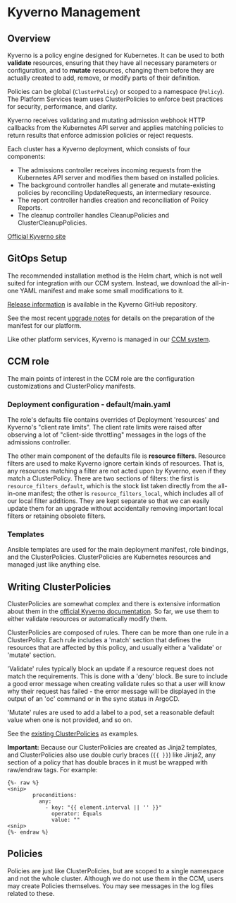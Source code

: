 # Kyverno Management

## Overview
Kyverno is a policy engine designed for Kubernetes.  It can be used to both **validate** resources, ensuring that they have all necessary parameters or configuration, and to **mutate** resources, changing them before they are actually created to add, remove, or modify parts of their definition.

Policies can be global (`ClusterPolicy`) or scoped to a namespace (`Policy`).  The Platform Services team uses ClusterPolicies to enforce best practices for security, performance, and clarity.

Kyverno receives validating and mutating admission webhook HTTP callbacks from the Kubernetes API server and applies matching policies to return results that enforce admission policies or reject requests.

Each cluster has a Kyverno deployment, which consists of four components:
* The admissions controller receives incoming requests from the Kubernetes API server and modifies them based on installed policies.
* The background controller handles all generate and mutate-existing policies by reconciling UpdateRequests, an intermediary resource.
* The report controller handles creation and reconciliation of Policy Reports.
* The cleanup controller handles CleanupPolicies and ClusterCleanupPolicies.

[Official Kyverno site](https://kyverno.io)

## GitOps Setup
The recommended installation method is the Helm chart, which is not well suited for integration with our CCM system.  Instead, we download the all-in-one YAML manifest and make some small modifications to it.

[Release information](https://github.com/kyverno/kyverno/releases) is available in the Kyverno GitHub repository.

See the most recent [upgrade notes](https://github.com/bcgov-c/platform-gitops-gen/blob/master/roles/kyverno/upgrade_notes_1.11.md) for details on the preparation of the manifest for our platform.

Like other platform services, Kyverno is managed in our [CCM system](https://github.com/bcgov-c/advsol-docs/tree/master/OCP4/CCM).

## CCM role
The main points of interest in the CCM role are the configuration customizations and ClusterPolicy manifests.

### Deployment configuration - default/main.yaml
The role's defaults file contains overrides of Deployment 'resources' and Kyverno's "client rate limits".  The client rate limits were raised after observing a lot of "client-side throttling" messages in the logs of the admissions controller.

The other main component of the defaults file is **resource filters**.  Resource filters are used to make Kyverno ignore certain kinds of resources.  That is, any resources matching a filter are not acted upon by Kyverno, even if they match a ClusterPolicy.  There are two sections of filters: the first is `resource_filters_default`, which is the stock list taken directly from the all-in-one manifest; the other is `resource_filters_local`, which includes all of our local filter additions.  They are kept separate so that we can easily update them for an upgrade without accidentally removing important local filters or retaining obsolete filters.

### Templates
Ansible templates are used for the main deployment manifest, role bindings, and the ClusterPolicies.  ClusterPolicies are Kubernetes resources and managed just like anything else.

## Writing ClusterPolicies
ClusterPolicies are somewhat complex and there is extensive information about them in the [official Kyverno documentation](https://kyverno.io/docs/kyverno-policies/).  So far, we use them to either validate resources or automatically modify them.

ClusterPolicies are composed of rules.  There can be more than one rule in a ClusterPolicy.  Each rule includes a 'match' section that defines the resources that are affected by this policy, and usually either a 'validate' or 'mutate' section.  

'Validate' rules typically block an update if a resource request does not match the requirements.  This is done with a 'deny' block.  Be sure to include a good error message when creating validate rules so that a user will know why their request has failed - the error message will be displayed in the output of an 'oc' command or in the sync status in ArgoCD.

'Mutate' rules are used to add a label to a pod, set a reasonable default value when one is not provided, and so on.

See the [existing ClusterPolicies](https://github.com/bcgov-c/platform-gitops-gen/tree/master/roles/kyverno/templates) as examples.

**Important:** Because our ClusterPolicies are created as Jinja2 templates, and ClusterPolicies also use double curly braces (`{{ }}`) like Jinja2, any section of a policy that has double braces in it must be wrapped with raw/endraw tags.  For example:
```
{%- raw %}
<snip>
        preconditions:
          any:
            - key: "{{ element.interval || '' }}"
              operator: Equals
              value: ""
<snip>
{%- endraw %}
```

## Policies
Policies are just like ClusterPolicies, but are scoped to a single namespace and not the whole cluster.  Although we do not use them in the CCM, users may create Policies themselves.  You may see messages in the log files related to these.


